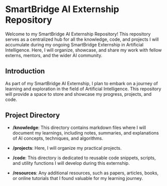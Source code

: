 # SmartBridge AI Externship Repository

Welcome to my SmartBridge AI Externship Repository! This repository serves as a centralized hub for all the knowledge, code, and projects I will accumulate during my ongoing SmartBridge Externship in Artificial Intelligence. Here, I will organize, showcase, and share my work with fellow externs, mentors, and the wider AI community.


## Introduction

As part of my SmartBridge AI Externship, I plan to embark on a journey of learning and exploration in the field of Artificial Intelligence. This repository will provide a space to store and showcase my progress, projects, and code.

## Project Directory

- **/knowledge**: This directory contains markdown files where I will document my learnings, including notes, summaries, and explanations of AI concepts, techniques, and algorithms.

- **/projects**: Here, I will organize my practical projects.

- **/code**: This directory is dedicated to reusable code snippets, scripts, and utility functions I will develop during this externship.

- **/resources**: Any additional resources, such as papers, articles, books, or online tutorials that I found valuable for my learning journey. 
